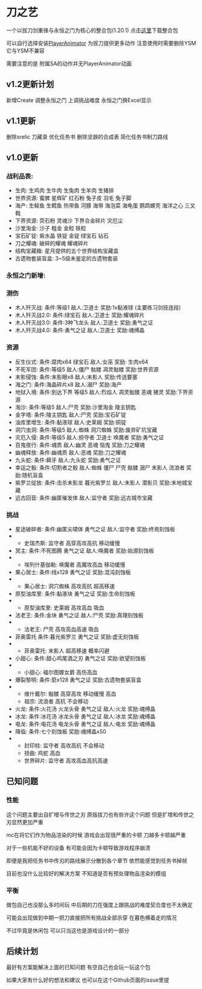 # 刀之艺
一个以拔刀剑重锋与永恒之门为核心的整合包(1.20.1) 点击[这里](https://github.com/ALINGCAT/BladesArt/releases)下载整合包

可以自行选择安装[PlayerAnimator](https://www.mcmod.cn/class/7487.html) 为拔刀提供更多动作 注意使用时需要删除YSM 它与YSM不兼容

需要注意的是 附属SA的动作并无PlayerAnimator动画

## v1.2更新计划
新增Create 调整永恒之门 上调挑战难度 永恒之门换Excel显示

## v1.1更新
删除srelic 刀藏录 优化任务书 删除坚諛的合成表 简化任务书制刀路线

## v1.0更新
### 战利品表:
- 生肉: 生鸡肉 生牛肉 生兔肉 生羊肉 生猪排
- 世界资源: 蜜脾 星辉矿 红石粉 兔子皮 羽毛 兔子脚
- 海产: 生鲑鱼 生鳕鱼 热带鱼 河豚 海带 海泡菜 海龟蛋 鹦鹉螺壳 海洋之心 三叉戟
- 下界资源: 荧石粉 灵魂沙 下界合金碎片 灾厄尘
- 沙里淘金: 沙子 粗金 金粒 铁粒
- 宝石矿锭: 紫水晶 铁锭 金锭 绿宝石 钻石
- 刀之耀魂: 破碎的耀魂 耀魂碎片
- 结构宝藏箱: 星月提供的五个世界结构宝藏盒
- 古遗物套装盲盒: 3~5级未鉴定的古遗物套装

### 永恒之门新增:
### 测伤
- 木人歼灭战: 条件:等级1 敌人:卫道士 奖励:1x黏液球 (主要练习剑技连段)
- 木人歼灭战2.0: 条件:绿宝石 敌人:卫道士 奖励:耀魂碎片
- 木人歼灭战3.0: 条件:3种飞龙头 敌人:卫道士 奖励:勇气之证
- 木人歼灭战4.0: 条件:勇气之证 敌人:卫道士 奖励:魂缚晶
### 资源
- 反生仪式: 条件:腐肉x64 绿宝石 敌人:女巫 奖励: 生肉x64
- 不死军团: 条件:等级5 敌人:僵尸 骷髅 凋灵骷髅 奖励:世界资源
- 末影侵蚀: 条件:末影眼x8 敌人:末影人 奖励:传送要塞
- 海之门: 条件:海晶碎片x8 敌人:溺尸 奖励:海产
- 地狱入境: 条件:到达下界 等级5 敌人:烈焰人 凋灵骷髅 恶魂 猪灵 奖励:下界资源
- 淘沙: 条件:等级5 敌人:尸壳 奖励:沙里淘金 陵主钥匙
- 金字塔: 条件:陵主钥匙 敌人:尸壳 奖励:宝石矿锭
- 油库里增生: 条件:黏液球 敌人:史莱姆 奖励:铜锭
- 洞穴虫洞: 条件:等级5 敌人:蜘蛛 洞穴蜘蛛 奖励:废弃矿坑宝藏
- 灾厄入侵: 条件:等级5 敌人:掠夺者 卫道士 唤魔者 奖励:勇气之证
- 百鬼夜行: 条件:魂质 敌人:幽灵 恶魂 恼鬼 奖励:刀之耀魂
- 幽魂释放: 条件:幽魂质 敌人:恶魂 奖励:刀之耀魂
- 九头蛇: 条件:藓牙 敌人:九头蛇 奖励:勇气之证
- 幸运之骰: 条件:切割者之骰 敌人:蜘蛛 僵尸 尸壳 骷髅 溺尸 末影人 流浪者 奖励:随机盲盒
- 紫罗兰绽放: 条件:击杀末影龙 暮光紫罗兰 敌人:末影人 潜影贝 奖励:末地城宝藏
- 远古回音: 条件:幽匿催发体 敌人:监守者 奖励:远古城市宝藏
### 挑战
- 星途破碎者: 条件:幽匿尖啸体 勇气之证 敌人:监守者 奖励:终焉刻蚀板
- - 史瑞杰斯: 监守者 高穿高攻高抗 移动缓慢
- 冥主: 条件:不死图腾 勇气之证 敌人:唤魔者 奖励:始源刻蚀板
- - 埃列什基伽勒: 唤魔者 高魔攻高血 移动缓慢
- 果心居士: 条件:线x128 勇气之证 奖励:混沌刻蚀板
- - 果心居士: 洞穴蜘蛛 高攻高抗 超高移速
- 原型油库里: 条件:黏液块 勇气之证 奖励:生命刻蚀板
- - 原型油库里: 史莱姆 高攻高血 吸血
- 法老王: 条件:金块 勇气之证 敌人:尸壳 奖励:真理刻蚀板
- - 法老王: 尸壳 高攻高血高速 吸血
- 菲奥雷托 条件:暮光紫罗兰 勇气之证 奖励:虚无刻蚀板
- - 菲奥雷托: 末影人 超高移速 概率闪避
- 小甜心: 条件:甜心鸡尾酒之刃 勇气之证 奖励:欲望刻蚀板
- - 小甜心: 福尔图娜女爵 高伤高血
- 爆裂黎明: 条件:箭x128 勇气之证 奖励:古遗物套装盲盒
- - 维什戴尔: 骷髅 高穿高攻 移动缓慢 高血
  - 祖宗: 流浪者 高抗 不会移动
- 火龙: 条件:火花汤 火龙头骨 勇气之证 敌人:火龙 奖励:魂缚晶
- 冰龙: 条件:冰花汤 冰龙头骨 勇气之证 敌人:冰龙 奖励:魂缚晶
- 电龙: 条件:电花汤 电龙头骨 勇气之证 敌人:电龙 奖励:魂缚晶
- 降临: 条件:七个刻蚀板 奖励:魂缚晶x50
- - 封印柱: 监守者 高攻高抗 不会移动
  - 扭曲: 鸡蛇 高血
  - 世界碎片: 监守者 高攻高血高抗高速
## 已知问题
### 性能
这个问题主要出自扩增与传世之刃 原版拔刀也有些许这个问题 但是扩增和传世之刃显然更加严重

mc在将它们作为物品渲染的时候 游戏会出现很严重的卡顿 刀越多卡顿越严重

对于一些机能不好的设备 有可能会因为卡顿导致游戏程序崩溃

即便是我把任务书中传刃的路线展示分散到各个章节 依然能感觉到任务书掉帧

目前也没什么比较好的解决方案 不知道是否有预处理物品渲染的模组
### 平衡
做包自己也没那么多时间玩 中后期的刀在强度上跟挑战的难度契合度也不太确定

可能会出现做到中期一把刀直接把所有挑战全部杀穿 在暮色横着走的情况

不过毕竟是休闲包 可以只当这也是游戏设计的一部分
## 后续计划
最好有方案能解决上面的已知问题 有空自己也会玩一玩这个包

如果大家有什么好的想法和建议 也可以在这个Github页面的issue里提
